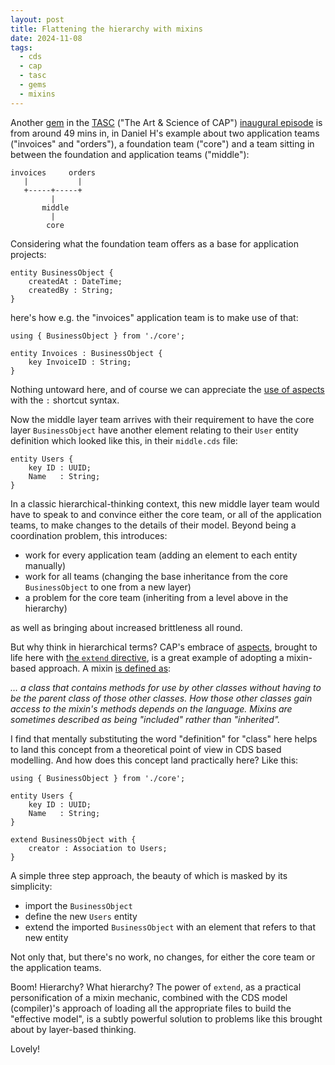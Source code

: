 ```yaml
---
layout: post
title: Flattening the hierarchy with mixins
date: 2024-11-08
tags:
  - cds
  - cap
  - tasc
  - gems
  - mixins
---
```

Another [gem][1] in the [TASC][2] ("The Art & Science of CAP") [inaugural episode][3] is from around 49 mins in, in Daniel H's example about two application teams ("invoices" and "orders"), a foundation team ("core") and a team sitting in between the foundation and application teams ("middle"):

```text
invoices     orders
   |           |
   +-----+-----+
         |
       middle
         |
        core
```

Considering what the foundation team offers as a base for application projects:

```cds
entity BusinessObject {
    createdAt : DateTime;
    createdBy : String;
}
```

here's how e.g. the "invoices" application team is to make use of that:

```cds
using { BusinessObject } from './core';

entity Invoices : BusinessObject {
    key InvoiceID : String;
}
```

Nothing untoward here, and of course we can appreciate the [use of aspects][4] with the `:` shortcut syntax.

Now the middle layer team arrives with their requirement to have the core layer `BusinessObject` have another element relating to their `User` entity definition which looked like this, in their `middle.cds` file:

```cds
entity Users {
    key ID : UUID;
    Name   : String;
}
```

In a classic hierarchical-thinking context, this new middle layer team would have to speak to and convince either the core team, or all of the application teams, to make changes to the details of their model. Beyond being a coordination problem, this introduces:

* work for every application team (adding an element to each entity manually)
* work for all teams (changing the base inheritance from the core `BusinessObject` to one from a new layer)
* a problem for the core team (inheriting from a level above in the hierarchy)

as well as bringing about increased brittleness all round.

But why think in hierarchical terms? CAP's embrace of [aspects][5], brought to life here with [the `extend` directive][6], is a great example of adopting a mixin-based approach. A mixin [is defined as][7]:

_... a class that contains methods for use by other classes without having to be the parent class of those other classes. How those other classes gain access to the mixin's methods depends on the language. Mixins are sometimes described as being "included" rather than "inherited"._

I find that mentally substituting the word "definition" for "class" here helps to land this concept from a theoretical point of view in CDS based modelling. And how does this concept land practically here? Like this:

```cds
using { BusinessObject } from './core';

entity Users {
    key ID : UUID;
    Name   : String;
}

extend BusinessObject with {
    creator : Association to Users;
}
```

A simple three step approach, the beauty of which is masked by its simplicity:

* import the `BusinessObject`
* define the new `Users` entity
* extend the imported `BusinessObject` with an element that refers to that new entity

Not only that, but there's no work, no changes, for either the core team or the application teams.

Boom! Hierarchy? What hierarchy? The power of `extend`, as a practical personification of a mixin mechanic, combined with the CDS model (compiler)'s approach of loading all the appropriate files to build the "effective model", is a subtly powerful solution to problems like this brought about by layer-based thinking.

Lovely!

[1]: https://qmacro.org/tags/gems/
[2]: https://qmacro.org/tags/tasc/
[3]: https://www.youtube.com/watch?v=XMchiFnDJ6E
[4]: /blog/posts/2024/11/04/separating-concerns-and-focusing-on-the-important-stuff/#using-aspects
[5]: https://cap.cloud.sap/docs/cds/cdl#aspects
[6]: https://cap.cloud.sap/docs/cds/cdl#extend
[7]: https://en.wikipedia.org/wiki/Mixin
